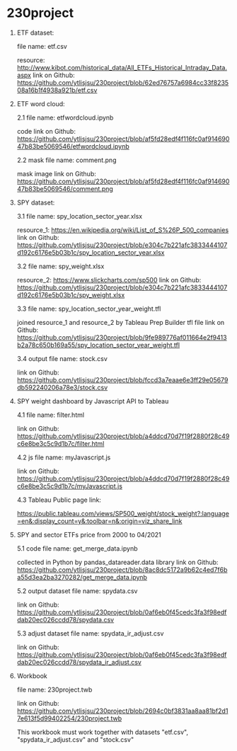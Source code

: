 # 230project




1. ETF dataset:

	file name: etf.csv

	resource: http://www.kibot.com/historical_data/All_ETFs_Historical_Intraday_Data.aspx
	link on Github: https://github.com/ytlisjsu/230project/blob/62ed76757a6984cc33f823508a16b1f4938a921b/etf.csv


2. ETF word cloud:
	
	2.1 file name: etfwordcloud.ipynb
	
	code link on Github: https://github.com/ytlisjsu/230project/blob/af5fd28edf4f116fc0af91469047b83be5069546/etfwordcloud.ipynb

	2.2 mask file name: comment.png
	
	mask image link on Github: https://github.com/ytlisjsu/230project/blob/af5fd28edf4f116fc0af91469047b83be5069546/comment.png

3. SPY dataset:

	3.1 file name: spy_location_sector_year.xlsx

	resource_1: https://en.wikipedia.org/wiki/List_of_S%26P_500_companies
	link on Github: https://github.com/ytlisjsu/230project/blob/e304c7b221afc3833444107d192c6176e5b03b1c/spy_location_sector_year.xlsx

	3.2 file name: spy_weight.xlsx

	resource_2: https://www.slickcharts.com/sp500
	link on Github: https://github.com/ytlisjsu/230project/blob/e304c7b221afc3833444107d192c6176e5b03b1c/spy_weight.xlsx


	3.3 file name: spy_location_sector_year_weight.tfl

	joined resource_1 and resource_2 by Tableau Prep Builder 
	tfl file link on Github: https://github.com/ytlisjsu/230project/blob/9fe989776af011664e2f9413b2a78c650b169a55/spy_location_sector_year_weight.tfl

	3.4 output file name: stock.csv

	link on Github: https://github.com/ytlisjsu/230project/blob/fccd3a7eaae6e3ff29e05679db592240206a78e3/stock.csv

4. SPY weight dashboard by Javascript API to Tableau
	
	4.1 file name: filter.html

	link on Github: https://github.com/ytlisjsu/230project/blob/a4ddcd70d7f19f2880f28c49c6e8be3c5c9d1b7c/filter.html

	4.2 js file name: myJavascript.js

	link on Github: https://github.com/ytlisjsu/230project/blob/a4ddcd70d7f19f2880f28c49c6e8be3c5c9d1b7c/myJavascript.js

	4.3 Tableau Public page link: 

	https://public.tableau.com/views/SP500_weight/stock_weight?:language=en&:display_count=y&:toolbar=n&:origin=viz_share_link


5. SPY and sector ETFs price from 2000 to 04/2021

	5.1 code file name: get_merge_data.ipynb

	collected in Python by pandas_datareader.data library
	link on Github: https://github.com/ytlisjsu/230project/blob/8ac8dc5172a9b62c4ed7f6ba55d3ea2ba3270282/get_merge_data.ipynb

	5.2 output dataset file name: spydata.csv
	
	link on Github: https://github.com/ytlisjsu/230project/blob/0af6eb0f45cedc3fa3f98edfdab20ec026ccdd78/spydata.csv

	5.3 adjust dataset file name: spydata_ir_adjust.csv
	
	link on Github: https://github.com/ytlisjsu/230project/blob/0af6eb0f45cedc3fa3f98edfdab20ec026ccdd78/spydata_ir_adjust.csv

6. Workbook

	file name: 230project.twb

	link on Github: https://github.com/ytlisjsu/230project/blob/2694c0bf3831aa8aa81bf2d17e613f5d99402254/230project.twb

	This workbook must work together with datasets "etf.csv", "spydata_ir_adjust.csv" and "stock.csv"


